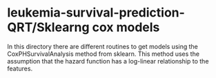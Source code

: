 # leukemia-survival-prediction-QRT/Sklearng cox models
In this directory there are different routines to get models using the CoxPHSurvivalAnalysis method from sklearn. This method uses the assumption that the hazard function has a log-linear relationship to the features.
